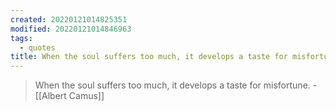 ```yaml
---
created: 20220121014825351
modified: 20220121014846963
tags:
  - quotes
title: When the soul suffers too much, it develops a taste for misfortune.
---
```


> When the soul suffers too much, it develops a taste for misfortune. - [[Albert Camus]]
